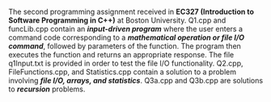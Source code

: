 The second programming assignment received in **EC327 (Introduction to Software Programming in C++)** at Boston University. Q1.cpp and funcLib.cpp contain an ***input-driven program*** where the user enters a command code corresponding to a ***mathematical operation or file I/O command***, followed by parameters of the function. The program then executes the function and returns an appropriate response. The file q1Input.txt is provided in order to test the file I/O functionality. Q2.cpp, FileFunctions.cpp, and Statistics.cpp contain a solution to a problem involving ***file I/O, arrays, and statistics***. Q3a.cpp and Q3b.cpp are solutions to ***recursion*** problems.
